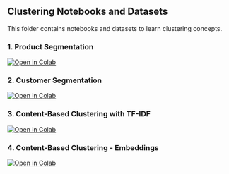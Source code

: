 ## Clustering Notebooks and Datasets

This folder contains notebooks and datasets to learn clustering concepts.

### 1. Product Segmentation

[![Open in Colab](https://colab.research.google.com/assets/colab-badge.svg)](https://colab.research.google.com/github/surajdwivedi0307/UnsupervisedLearning/blob/main/Product_Segmentation_v1.ipynb)

### 2. Customer Segmentation

[![Open in Colab](https://colab.research.google.com/assets/colab-badge.svg)](https://colab.research.google.com/github/surajdwivedi0307/UnsupervisedLearning/blob/main/RFM_Segmentation_Analysis_v1.ipynb)

### 3. Content-Based Clustering with TF-IDF

[![Open in Colab](https://colab.research.google.com/assets/colab-badge.svg)](https://colab.research.google.com/github/surajdwivedi0307/UnsupervisedLearning/blob/main/Content_Based_Recsys_v1.ipynb)

### 4. Content-Based Clustering - Embeddings

[![Open in Colab](https://colab.research.google.com/assets/colab-badge.svg)](https://colab.research.google.com/github/surajdwivedi0307/UnsupervisedLearning/blob/main/Content_Based_Recsys_Embeddings_v1.ipynb)
